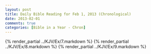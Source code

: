 ```yaml
---
layout: post
title: Daily Bible Reading for Feb 1, 2013 (Chronological)
date: 2013-02-01
comments: true
categories: [Bible in a Year - Chron]
---
```

{% render_partial ../KJV/Ex/7.markdown %}
{% render_partial ../KJV/Ex/8.markdown %}
{% render_partial ../KJV/Ex/9.markdown %}
